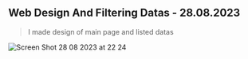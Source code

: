 ## Web Design And Filtering Datas - 28.08.2023

>  I made design of main page and listed datas

![Screen Shot 28 08 2023 at 22 24](https://github.com/SalimBerk/TechCareer_EventsApp/assets/77536512/d0c0cb71-d57a-4ac4-b3e0-b13742475cea) 
